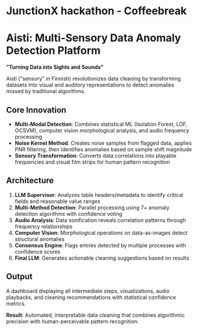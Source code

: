 # JunctionX hackathon - Coffeebreak
# Aisti: Multi-Sensory Data Anomaly Detection Platform

**"Turning Data into Sights and Sounds"**

Aisti ("sensory" in Finnish) revolutionizes data cleaning by transforming datasets into visual and auditory representations to detect anomalies missed by traditional algorithms.

## Core Innovation
- **Multi-Modal Detection**: Combines statistical ML (Isolation Forest, LOF, OCSVM), computer vision morphological analysis, and audio frequency processing
- **Noise Kernel Method**: Creates noise samples from flagged data, applies PNR filtering, then identifies anomalies based on sample shift magnitude
- **Sensory Transformation**: Converts data correlations into playable frequencies and visual film strips for human pattern recognition

## Architecture
1. **LLM Supervisor**: Analyzes table headers/metadata to identify critical fields and reasonable value ranges
2. **Multi-Method Detection**: Parallel processing using 7+ anomaly detection algorithms with confidence voting
3. **Audio Analysis**: Data sonification reveals correlation patterns through frequency relationships
4. **Computer Vision**: Morphological operations on data-as-images detect structural anomalies
5. **Consensus Engine**: Flags entries detected by multiple processes with confidence scores
6. **Final LLM**: Generates actionable cleaning suggestions based on results

## Output
A dashboard displaying all intermediate steps, visualizations, audio playbacks, and cleaning recommendations with statistical confidence metrics.

**Result**: Automated, interpretable data cleaning that combines algorithmic precision with human-perceivable pattern recognition.